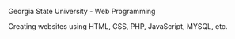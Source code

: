 Georgia State University - Web Programming

Creating websites using HTML, CSS, PHP, JavaScript, MYSQL, etc.
